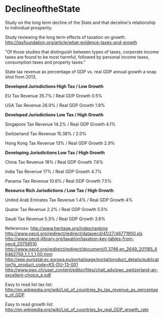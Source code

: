 DeclineoftheState
=================

Study on the long term decline of the State and that deceline's relationship to individual prosperity.

Study reviewing the long term effects of taxation on growth. 
http://taxfoundation.org/article/what-evidence-taxes-and-growth

"Of those studies that distinguish between types of taxes, corporate income taxes are found to be most harmful, followed by personal income taxes, consumption taxes and property taxes."

State tax revenue as percentage of GDP vs. real GDP annual growth a snap shot from 2013.

**Developed Jurisdictions High Tax / Low Growth**

EU Tax Revenue 35.7% / Real GDP Growth 0.5%

USA Tax Revenue 26.9% / Real GDP Growth 1.9%

**Developed Jurisdictions Low Tax / High Growth**

Singapore Tax Revenue 14.2% / Real GDP Growth 4.1%

Switzerland Tax Revenue 15.38% / 2.0%

Hong Kong Tax Revenue 13% / Real GDP Growth 2.9%

**Developing Jurisdictions Low Tax / High Growth**

China Tax Revenue 18% / Real GDP Growth 7.6%

India Tax Revenue 17% / Real GDP Growth 4.7%

Panama Tax Revenue 10.6% / Real GDP Growth 7.5%

**Resource Rich Jurisdictions / Low Tax / High Growth**

United Arab Emirates Tax Revenue 1.4% / Real GDP Growth 4%

Quatar Tax Revenue 2.2% / Real GDP Growth 5.5%

Saudi Tax Revenue 5.3% / Real GDP Growth 3.6%




References: 
http://www.heritage.org/index/ranking
http://www.oecd.org/redirect/redirect/dataoecd/41/27/46771900.xls
http://www.oecd-ilibrary.org/taxation/taxation-key-tables-from-oecd_20758510
http://www.oecd.org/redirect/redirect/document/0,3746,en_2649_201185_46462759_1_1_1_1,00.html
http://epp.eurostat.ec.europa.eu/portal/page/portal/product_details/publication?p_product_code=KS-DU-13-001
http://www.pwc.ch/user_content/editor/files/chall_adv/pwc_switzerland-an-excellent-choice_e.pdf


Easy to read list tax list: http://en.wikipedia.org/wiki/List_of_countries_by_tax_revenue_as_percentage_of_GDP

Easy to read growth list: http://en.wikipedia.org/wiki/List_of_countries_by_real_GDP_growth_rate
